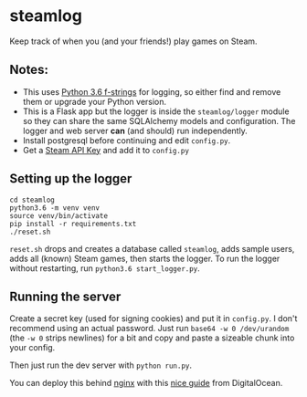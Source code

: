 # steamlog
Keep track of when you (and your friends!) play games on Steam.

## Notes:
* This uses [Python 3.6 f-strings](https://www.python.org/dev/peps/pep-0498/) for logging, so either
  find and remove them or upgrade your Python version.
* This is a Flask app but the logger is inside the `steamlog/logger` module so they can share the same
  SQLAlchemy models and configuration. The logger and web server **can** (and should) run independently.
* Install postgresql before continuing and edit `config.py`.
* Get a [Steam API Key](http://steamcommunity.com/dev/apikey) and add it to `config.py`

## Setting up the logger
```
cd steamlog
python3.6 -m venv venv
source venv/bin/activate
pip install -r requirements.txt
./reset.sh
```

`reset.sh` drops and creates a database called `steamlog`, adds sample users, adds all (known) Steam games,
then starts the logger. To run the logger without restarting, run `python3.6 start_logger.py`.

## Running the server
Create a secret key (used for signing cookies) and put it in `config.py`. I don't recommend using an actual
password. Just run `base64 -w 0 /dev/urandom` (the `-w 0` strips newlines) for a bit and copy and paste a 
sizeable chunk into your config.

Then just run the dev server with `python run.py`.

You can deploy this behind [nginx](https://www.nginx.com/) with this
[nice guide](https://www.digitalocean.com/community/tutorials/how-to-serve-flask-applications-with-uwsgi-and-nginx-on-ubuntu-16-04)
from DigitalOcean.
